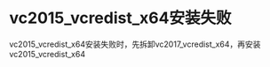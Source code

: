 # vc2015_vcredist_x64安装失败

vc2015\_vcredist\_x64安装失败时，先拆卸vc2017\_vcredist\_x64，再安装vc2015\_vcredist\_x64
